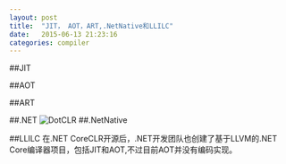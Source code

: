 ```yaml
---
layout: post
title:  "JIT， AOT，ART,.NetNative和LLILC"
date:   2015-06-13 21:23:16
categories: compiler
---
```


##JIT


##AOT


##ART

##.NET
![DotCLR](https://raw.githubusercontent.com/fstudio/Beaot/master/doc/Images/dotNet/CLR_diag.png)
##.NetNative

##LLILC
在.NET CoreCLR开源后，.NET开发团队也创建了基于LLVM的.NET Core编译器项目，包括JIT和AOT,不过目前AOT并没有编码实现。
